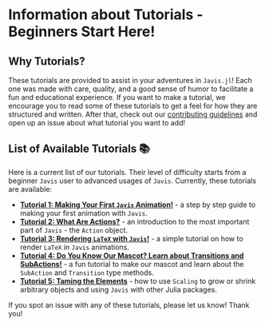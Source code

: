 # **Information about Tutorials - Beginners Start Here!**

## Why Tutorials?

These tutorials are provided to assist in your adventures in `Javis.jl`!
Each one was made with care, quality, and a good sense of humor to facilitate a fun and educational experience.
If you want to make a tutorial, we encourage you to read some of these tutorials to get a feel for how they are structured and written.
After that, check out our [contributing guidelines](contributing.md) and open up an issue about what tutorial you want to add!

## List of Available Tutorials 📚 

Here is a current list of our tutorials.
Their level of difficulty starts from a beginner `Javis` user to advanced usages of `Javis`.
Currently, these tutorials are available:

- [**Tutorial 1: Making Your First `Javis` Animation!**](tutorials/tutorial_1.md) - a step by step guide to making your first animation with `Javis`.
- [**Tutorial 2: What Are Actions?**](tutorials/tutorial_2.md) - an introduction to the most important part of `Javis` - the `Action` object.
- [**Tutorial 3: Rendering `LaTeX` with `Javis`!**](tutorials/tutorial_3.md) - a simple tutorial on how to render `LaTeX` in `Javis` animations.
- [**Tutorial 4: Do You Know Our Mascot? Learn about Transitions and SubActions!**](tutorials/tutorial_4.md) - a fun tutorial to make our mascot and learn about the `SubAction` and `Transition` type methods.
- [**Tutorial 5: Taming the Elements**](tutorials/tutorial_5.md) - how to use `Scaling` to grow or shrink arbitrary objects and using `Javis` with other Julia packages.

If you spot an issue with any of these tutorials, please let us know! Thank you!
